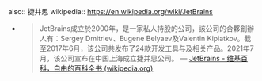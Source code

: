 also:: 捷并思
wikipedia:: https://en.wikipedia.org/wiki/JetBrains

- > JetBrains成立於2000年，是一家私人持股的公司，該公司的合夥創辦人有：Sergey Dmitriev、Eugene Belyaev及Valentin Kipiatkov。截至2017年6月，该公司共发布了24款开发工具与及相关产品。2021年7月，该公司宣布在中国上海成立捷并思公司。
  — [JetBrains - 维基百科，自由的百科全书 (wikipedia.org)](https://zh.wikipedia.org/wiki/JetBrains)